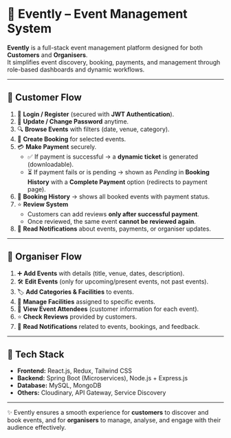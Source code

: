 # 🎉 Evently – Event Management System  

**Evently** is a full-stack event management platform designed for both **Customers** and **Organisers**.  
It simplifies event discovery, booking, payments, and management through role-based dashboards and dynamic workflows.  

---

## 👤 Customer Flow  
1. 🔑 **Login / Register** (secured with **JWT Authentication**).  
2. 🔄 **Update / Change Password** anytime.  
3. 🔍 **Browse Events** with filters (date, venue, category).  
4. 📝 **Create Booking** for selected events.  
5. 💳 **Make Payment** securely.  
   - ✅ If payment is successful → a **dynamic ticket** is generated (downloadable).  
   - ⏳ If payment fails or is pending → shown as *Pending* in **Booking History** with a **Complete Payment** option (redirects to payment page).  
6. 📜 **Booking History** → shows all booked events with payment status.  
7. ⭐ **Review System**  
   - Customers can add reviews **only after successful payment**.  
   - Once reviewed, the same event **cannot be reviewed again**.  
8. 🔔 **Read Notifications** about events, payments, or organiser updates.  

---

## 🏢 Organiser Flow  
1. ➕ **Add Events** with details (title, venue, dates, description).  
2. 🛠️ **Edit Events** (only for upcoming/present events, not past events).  
3. 🏷️ **Add Categories & Facilities** to events.  
4. 📝 **Manage Facilities** assigned to specific events.  
5. 👥 **View Event Attendees** (customer information for each event).  
6. ⭐ **Check Reviews** provided by customers.  
7. 🔔 **Read Notifications** related to events, bookings, and feedback.  

---

## 🚀 Tech Stack  
- **Frontend:** React.js, Redux, Tailwind CSS  
- **Backend:** Spring Boot (Microservices), Node.js + Express.js  
- **Database:** MySQL, MongoDB  
- **Others:** Cloudinary, API Gateway, Service Discovery  

---

✨ Evently ensures a smooth experience for **customers** to discover and book events, and for **organisers** to manage, analyse, and engage with their audience effectively.  
